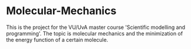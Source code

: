 # Molecular-Mechanics
This is the project for the VU/UvA master course 'Scientific modelling and programming'. The topic is molecular mechanics and the minimization of the energy function of a certain molecule.
